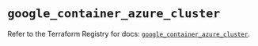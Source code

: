 # `google_container_azure_cluster`

Refer to the Terraform Registry for docs: [`google_container_azure_cluster`](https://registry.terraform.io/providers/hashicorp/google/6.39.0/docs/resources/container_azure_cluster).
